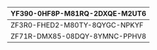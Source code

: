 | YF390-0HF8P-M81RQ-2DXQE-M2UT6 |
| ----------------------------- |
| ZF3R0-FHED2-M80TY-8QYGC-NPKYF |
| ZF71R-DMX85-08DQY-8YMNC-PPHV8 |